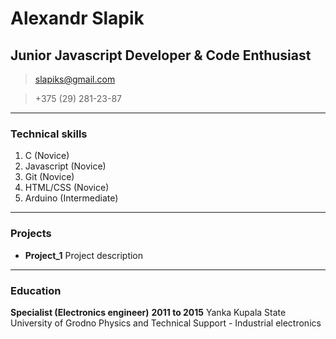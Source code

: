 # Alexandr Slapik
## Junior Javascript Developer & Code Enthusiast


>[slapiks@gmail.com](mailto:slapiks@gmail.com)

>+375 (29) 281-23-87
------

### Technical skills


1. C (Novice)
1. Javascript (Novice)
1. Git (Novice)
1. HTML/CSS (Novice)
1. Arduino (Intermediate)

------
### Projects

* **Project_1**
     Project description
------

### Education

**Specialist (Electronics engineer)** __2011 to 2015__
Yanka Kupala State University of Grodno Physics and Technical Support - Industrial electronics
